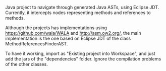 Java project to navigate through generated Java ASTs, using Eclipse JDT. Currently, it intercepts nodes representing methods and references to methods.

Although the projects has implementations using https://github.com/wala/WALA and http://asm.ow2.org/, 
the main implementation is the one based on Eclipse JDT of the class MethodReferencesFinderAST.

To have it working, import as "Existing project into Workspace", and just add the jars of the "dependencies" folder. 
Ignore the compilation problems of the other classes.

